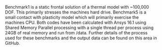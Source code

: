 Benchmark1 is a static frontal solution of a thermal model with ~100,000 DOF. This primarily stresses the machines hard drive.
Benchmark5 is a small contact with plasticity model which will primarily exercise the machines CPU.
Both codes have been calculated with Ansys 16.1 using Shared Memory Parallel processing with a single thread per process using 24GB of real memory and run from /data.
Further details of the process used for these benchmarks and the output data can be found on this area in GitHub.
